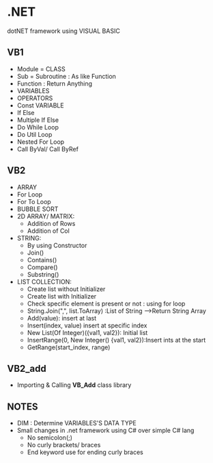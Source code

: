 # .NET
dotNET framework using VISUAL BASIC

## VB1
- Module = CLASS
- Sub = Subroutine : As like Function
- Function : Return Anything
- VARIABLES
- OPERATORS
- Const VARIABLE
- If Else
- Multiple If Else
- Do While Loop
- Do Util Loop
- Nested For Loop
- Call ByVal/ Call ByRef


## VB2
- ARRAY
- For Loop
- For To Loop
- BUBBLE SORT
- 2D ARRAY/ MATRIX:
    - Addition of Rows
    - Addition of Col
- STRING:
    - By using Constructor
    - Join()
    - Contains()
    - Compare()
    - Substring()
- LIST COLLECTION:
    - Create list without Initializer
    - Create list with Initializer
    - Check specific element is present or not : using for loop
    - String.Join(",", list.ToArray) :List of String -->Return String Array
    - Add(value): insert at last
    - Insert(index, value) insert at specific index
    - New List(Of Integer)({val1, val2}): Initial list
    - InsertRange(0, New Integer() {val1, val2}):Insert ints at the start
    - GetRange(start_index, range)


## VB2_add 
- Importing & Calling <b>VB_Add</b> class library


## NOTES
- DIM : Determine VARIABLES'S DATA TYPE
- Small changes in .net framework using C# over simple C# lang
    - No semicolon(;) 
    - No curly brackets/ braces
    - End keyword use for ending curly braces
